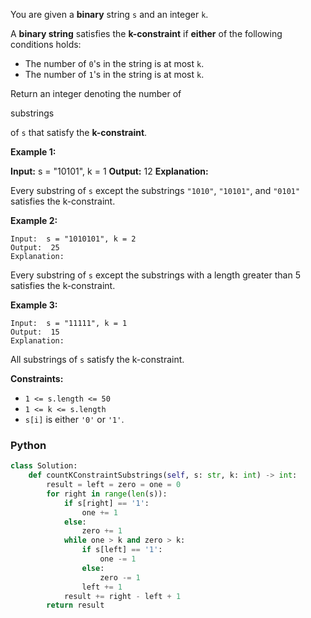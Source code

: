 You are given a  **binary**  string  `s`  and an integer  `k`.

A  **binary string**  satisfies the  **k-constraint**  if  **either**  of the following conditions holds:

- The number of  `0`'s in the string is at most  `k`.
- The number of  `1`'s in the string is at most  `k`.

Return an integer denoting the number of

substrings

of  `s`  that satisfy the  **k-constraint**.

**Example 1:**

**Input:**  s = "10101", k = 1
**Output:**  12
**Explanation:**

Every substring of  `s`  except the substrings  `"1010"`,  `"10101"`, and  `"0101"`  satisfies the k-constraint.

**Example 2:**

```
Input:  s = "1010101", k = 2
Output:  25
Explanation:
```

Every substring of  `s`  except the substrings with a length greater than 5 satisfies the k-constraint.

**Example 3:**

```
Input:  s = "11111", k = 1
Output:  15
Explanation:
```

All substrings of  `s`  satisfy the k-constraint.

**Constraints:**

- `1 <= s.length <= 50`
- `1 <= k <= s.length`
- `s[i]`  is either  `'0'`  or  `'1'`.

### Python

```py
class Solution:
    def countKConstraintSubstrings(self, s: str, k: int) -> int:
        result = left = zero = one = 0
        for right in range(len(s)):
            if s[right] == '1':
                one += 1
            else:
                zero += 1
            while one > k and zero > k:
                if s[left] == '1':
                    one -= 1
                else:
                    zero -= 1
                left += 1
            result += right - left + 1
        return result
```